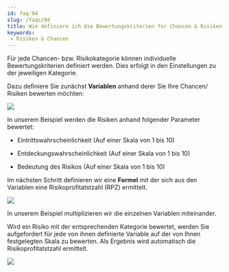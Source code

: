 ```yaml
---
id: faq-94
slug: /faqs/94
title: Wie definiere ich die Bewertungskriterien für Chancen & Risiken
keywords:
 - Risiken & Chancen
---
```

Für jede Chancen- bzw. Risikokategorie können individuelle Bewertungskriterien definiert werden. Dies erfolgt in den Einstellungen zu der jeweiligen Kategorie.

Dazu definiere Sie zunächst **Variablen** anhand derer Sie Ihre Chancen/ Risiken bewerten möchten: 

![](https://caqadmin.blob.core.windows.net/faqs/0-images/783eaf58-031b-4bc0-b0dd-926f2c8c04a7-mceclip0.png)

In unserem Beispiel werden die Risiken anhand folgender Parameter bewertet:

*   Eintrittswahrscheinlichkeit (Auf einer Skala von 1 bis 10)

*   Entdeckungswahrscheinlichkeit (Auf einer Skala von 1 bis 10)

*   Bedeutung des Risikos (Auf einer Skala von 1 bis 10)

Im nächsten Schritt definieren wir eine **Formel** mit der sich aus den Variablen eine Risikoprofitatstzahl (RPZ) ermittelt.

![](https://caqadmin.blob.core.windows.net/faqs/0-images/2bd2c719-cd26-45f1-a998-df1d27a2788d-mceclip2.png)

In unserem Beispiel multiplizieren wir die einzelnen Variablen miteinander. 

Wird ein Risiko mit der entsprechenden Kategorie bewertet, werden Sie aufgefordert für jede von ihnen definierte Variable auf der von Ihnen festgelegten Skala zu bewerten. Als Ergebnis wird automatisch die Risikoprofitatstzahl ermittelt.

![](https://caqadmin.blob.core.windows.net/faqs/0-images/f01f9746-3617-47b9-b00d-1d1eb68e00b9-mceclip1.png)